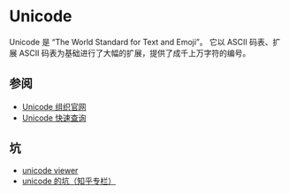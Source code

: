 # Unicode
Unicode 是 “The World Standard for Text and Emoji”。
它以 ASCII 码表、扩展 ASCII 码表为基础进行了大幅的扩展，提供了成千上万字符的编号。

## 参阅
- [Unicode 组织官网](https://home.unicode.org/)
- [Unicode 快速查询](https://unicode-table.com/)

## 坑
- [unicode viewer](https://r12a.github.io/uniview/)
- [unicode 的坑（知乎专栏）](https://zhuanlan.zhihu.com/p/53714077)
